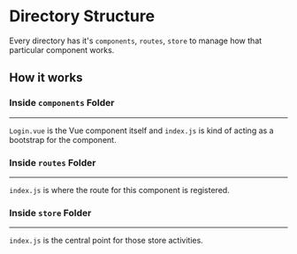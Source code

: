 # Directory Structure

Every directory has it's `components`, `routes`, `store` to manage how that particular component works.

## How it works

### Inside `components` Folder

---

`Login.vue` is the Vue component itself and `index.js` is kind of acting as a bootstrap for the component.

### Inside `routes` Folder

---

`index.js` is where the route for this component is registered.

### Inside `store` Folder

---

`index.js` is the central point for those store activities.
